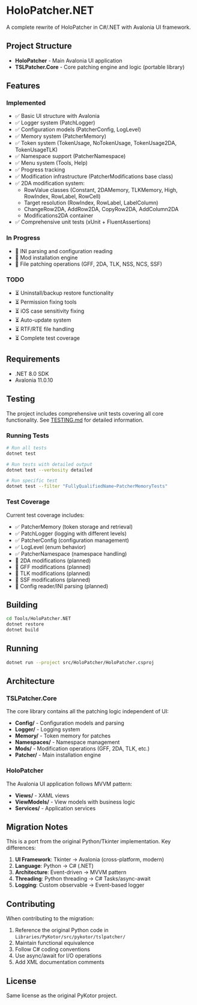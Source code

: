# HoloPatcher.NET

A complete rewrite of HoloPatcher in C#/.NET with Avalonia UI framework.

## Project Structure

- **HoloPatcher** - Main Avalonia UI application
- **TSLPatcher.Core** - Core patching engine and logic (portable library)

## Features

### Implemented

- ✅ Basic UI structure with Avalonia
- ✅ Logger system (PatchLogger)
- ✅ Configuration models (PatcherConfig, LogLevel)
- ✅ Memory system (PatcherMemory)
- ✅ Token system (TokenUsage, NoTokenUsage, TokenUsage2DA, TokenUsageTLK)
- ✅ Namespace support (PatcherNamespace)
- ✅ Menu system (Tools, Help)
- ✅ Progress tracking
- ✅ Modification infrastructure (PatcherModifications base class)
- ✅ 2DA modification system:
  - RowValue classes (Constant, 2DAMemory, TLKMemory, High, RowIndex, RowLabel, RowCell)
  - Target resolution (RowIndex, RowLabel, LabelColumn)
  - ChangeRow2DA, AddRow2DA, CopyRow2DA, AddColumn2DA
  - Modifications2DA container
- ✅ Comprehensive unit tests (xUnit + FluentAssertions)

### In Progress

- 🚧 INI parsing and configuration reading
- 🚧 Mod installation engine
- 🚧 File patching operations (GFF, 2DA, TLK, NSS, NCS, SSF)

### TODO

- ⏳ Uninstall/backup restore functionality
- ⏳ Permission fixing tools
- ⏳ iOS case sensitivity fixing
- ⏳ Auto-update system
- ⏳ RTF/RTE file handling
- ⏳ Complete test coverage

## Requirements

- .NET 8.0 SDK
- Avalonia 11.0.10

## Testing

The project includes comprehensive unit tests covering all core functionality. See [TESTING.md](TESTING.md) for detailed information.

### Running Tests

```bash
# Run all tests
dotnet test

# Run tests with detailed output
dotnet test --verbosity detailed

# Run specific test
dotnet test --filter "FullyQualifiedName~PatcherMemoryTests"
```

### Test Coverage

Current test coverage includes:

- ✅ PatcherMemory (token storage and retrieval)
- ✅ PatchLogger (logging with different levels)
- ✅ PatcherConfig (configuration management)
- ✅ LogLevel (enum behavior)
- ✅ PatcherNamespace (namespace handling)
- 🚧 2DA modifications (planned)
- 🚧 GFF modifications (planned)
- 🚧 TLK modifications (planned)
- 🚧 SSF modifications (planned)
- 🚧 Config reader/INI parsing (planned)

## Building

```bash
cd Tools/HoloPatcher.NET
dotnet restore
dotnet build
```

## Running

```bash
dotnet run --project src/HoloPatcher/HoloPatcher.csproj
```

## Architecture

### TSLPatcher.Core

The core library contains all the patching logic independent of UI:

- **Config/** - Configuration models and parsing
- **Logger/** - Logging system
- **Memory/** - Token memory for patches
- **Namespaces/** - Namespace management
- **Mods/** - Modification operations (GFF, 2DA, TLK, etc.)
- **Patcher/** - Main installation engine

### HoloPatcher

The Avalonia UI application follows MVVM pattern:

- **Views/** - XAML views
- **ViewModels/** - View models with business logic
- **Services/** - Application services

## Migration Notes

This is a port from the original Python/Tkinter implementation. Key differences:

1. **UI Framework**: Tkinter → Avalonia (cross-platform, modern)
2. **Language**: Python → C# (.NET)
3. **Architecture**: Event-driven → MVVM pattern
4. **Threading**: Python threading → C# Tasks/async-await
5. **Logging**: Custom observable → Event-based logger

## Contributing

When contributing to the migration:

1. Reference the original Python code in `Libraries/PyKotor/src/pykotor/tslpatcher/`
2. Maintain functional equivalence
3. Follow C# coding conventions
4. Use async/await for I/O operations
5. Add XML documentation comments

## License

Same license as the original PyKotor project.

